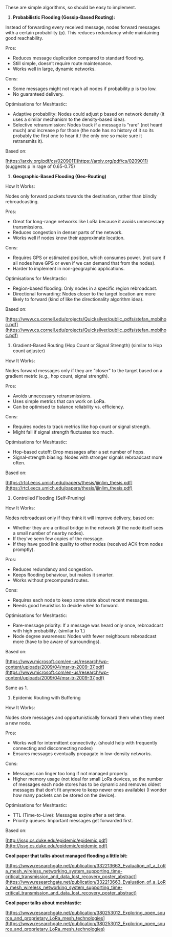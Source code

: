 These are simple algorithms, so should be easy to implement.

1. **Probabilistic Flooding (Gossip-Based Routing):**

Instead of forwarding every received message, nodes forward messages with a certain probability (p). This reduces redundancy while maintaining good reachability.

Pros:

- Reduces message duplication compared to standard flooding.
- Still simple, doesn’t require route maintenance.
- Works well in large, dynamic networks.

Cons:

- Some messages might not reach all nodes if probability p is too low.
- No guaranteed delivery.

Optimisations for Meshtastic:

- Adaptive probability: Nodes could adjust p based on network density (it uses a similar mechanism to the density-based idea).
- Selective retransmission: Nodes track if a message is “rare” (not heard much) and increase p for those (the node has no history of it so its probably the first one to hear it / the only one so make sure it retransmits it).

Based on:

[https://arxiv.org/pdf/cs/0209011](https://arxiv.org/pdf/cs/0209011) (suggests p in rage of 0.65-0.75)

1. **Geographic-Based Flooding (Geo-Routing)**

How It Works:

Nodes only forward packets towards the destination, rather than blindly rebroadcasting.

Pros:

- Great for long-range networks like LoRa because it avoids unnecessary transmissions.
- Reduces congestion in denser parts of the network.
- Works well if nodes know their approximate location.

Cons:

- Requires GPS or estimated position, which consumes power. (not sure if all nodes have GPS or even if we can demand that from the nodes).
- Harder to implement in non-geographic applications.

Optimisations for Meshtastic:

- Region-based flooding: Only nodes in a specific region rebroadcast.
- Directional forwarding: Nodes closer to the target location are more likely to forward (kind of like the directionality algorithm idea).

Based on:

[https://www.cs.cornell.edu/projects/Quicksilver/public_pdfs/stefan_mobihoc.pdf](https://www.cs.cornell.edu/projects/Quicksilver/public_pdfs/stefan_mobihoc.pdf)

1. Gradient-Based Routing (Hop Count or Signal Strength) (similar to Hop count adjuster)

How It Works:

Nodes forward messages only if they are "closer" to the target based on a gradient metric (e.g., hop count, signal strength).

Pros:

- Avoids unnecessary retransmissions.
- Uses simple metrics that can work on LoRa.
- Can be optimised to balance reliability vs. efficiency.

Cons:

- Requires nodes to track metrics like hop count or signal strength.
- Might fail if signal strength fluctuates too much.

Optimisations for Meshtastic:

- Hop-based cutoff: Drop messages after a set number of hops.
- Signal-strength biasing: Nodes with stronger signals rebroadcast more often.

Based on:

[https://rtcl.eecs.umich.edu/papers/thesis/jjinlim_thesis.pdf](https://rtcl.eecs.umich.edu/papers/thesis/jjinlim_thesis.pdf)

1. Controlled Flooding (Self-Pruning)

How It Works:

Nodes rebroadcast only if they think it will improve delivery, based on:

- Whether they are a critical bridge in the network (if the node itself sees a small number of nearby nodes).
- If they’ve seen few copies of the message.
- If they have good link quality to other nodes (received ACK from nodes promptly).

Pros:

- Reduces redundancy and congestion.
- Keeps flooding behaviour, but makes it smarter.
- Works without precomputed routes.

Cons:

- Requires each node to keep some state about recent messages.
- Needs good heuristics to decide when to forward.

Optimisations for Meshtastic:

- Rare-message priority: If a message was heard only once, rebroadcast with high probability. (similar to 1.)
- Node degree awareness: Nodes with fewer neighbours rebroadcast more (have to be aware of surroundings).

Based on:

[https://www.microsoft.com/en-us/research/wp-content/uploads/2009/04/msr-tr-2009-37.pdf](https://www.microsoft.com/en-us/research/wp-content/uploads/2009/04/msr-tr-2009-37.pdf)

Same as 1.

1. Epidemic Routing with Buffering

How It Works:

Nodes store messages and opportunistically forward them when they meet a new node.

Pros:

- Works well for intermittent connectivity. (should help with frequently connecting and disconnecting nodes)
- Ensures messages eventually propagate in low-density networks.

Cons:

- Messages can linger too long if not managed properly.
- Higher memory usage (not ideal for small LoRa devices, so the number of messages each node stores has to be dynamic and removes oldest messages that don’t fit anymore to keep newer ones available) (I wonder how many packets can be stored on the device).

Optimisations for Meshtastic:

- TTL (Time-to-Live): Messages expire after a set time.
- Priority queues: Important messages get forwarded first.

Based on:

[http://issg.cs.duke.edu/epidemic/epidemic.pdf](http://issg.cs.duke.edu/epidemic/epidemic.pdf)

**Cool paper that talks about managed flooding a little bit:**

[https://www.researchgate.net/publication/332213663_Evaluation_of_a_LoRa_mesh_wireless_networking_system_supporting_time-critical_transmission_and_data_lost_recovery_poster_abstract](https://www.researchgate.net/publication/332213663_Evaluation_of_a_LoRa_mesh_wireless_networking_system_supporting_time-critical_transmission_and_data_lost_recovery_poster_abstract)

**Cool paper talks about meshtastic:**

[https://www.researchgate.net/publication/380253012_Exploring_open_source_and_proprietary_LoRa_mesh_technologies](https://www.researchgate.net/publication/380253012_Exploring_open_source_and_proprietary_LoRa_mesh_technologies)